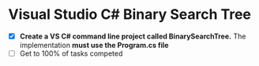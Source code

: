 # Visual Studio C# Binary Search Tree

- [X] **Create a VS C# command line project called BinarySearchTree.** The implementation **must use the Program.cs file**
- [ ] Get to 100% of tasks competed
